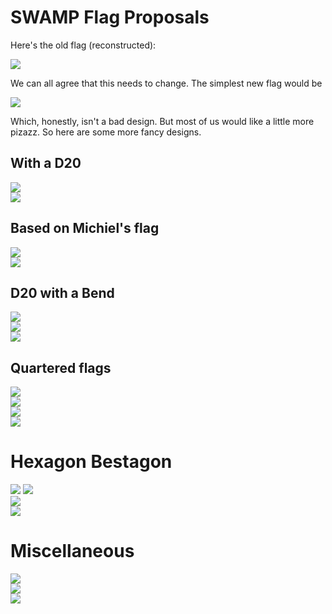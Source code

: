 # SWAMP Flag Proposals

Here's the old flag (reconstructed):

![](current.svg)  

We can all agree that this needs to change. The simplest new flag would be

![](albania.svg)  

Which, honestly, isn't a bad design. But most of us would like a little more pizazz.
So here are some more fancy designs.

## With a D20
![](d20_white.svg)  
![](d20_outline.svg)  

## Based on Michiel's flag
![](michiel.svg)  
![](michiel_d20.svg)  

## D20 with a Bend
![](bend.svg)  
![](bend_small_dragon.svg)  
![](bend_no_dragon.svg)  

## Quartered flags
![](quarter.svg)  
![](quarter_d20.svg)  
![](quarter_suits.svg)  
![](just_suits.svg)  

# Hexagon Bestagon
![](hex_logo.svg)
![](hex_bend.svg)  
![](hex_nordic.svg)  
![](hex_horizontal.svg)  

# Miscellaneous
![](negative.svg)  
![](silhouette.svg)  
![](peru.svg)  